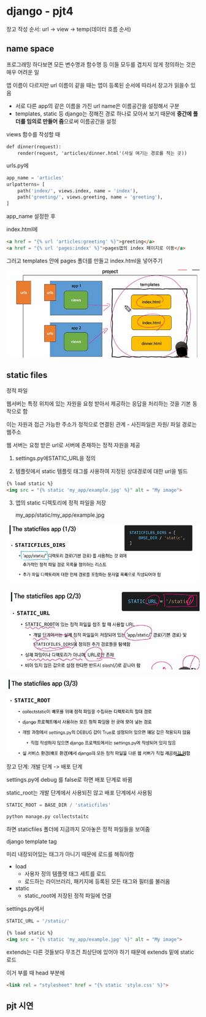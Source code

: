 # django - pjt4

장고 작성 순서: url -> view -> temp(데이터 흐름 순서)

## name space

 프로그래밍 하다보면 모든 변수명과 함수명 등 이들 모두를 겹치지 않게 정의하는 것은 매우 어려운 일 

앱 이름이 다르지만 url 이름이 같을 때는 앱이 등록된 순서에 따라서 장고가 읽을수 있음

* 서로 다른 app의 같은 이름을 가진 url name은 이름공간을 설정해서 구분
* templates, static 등 django는 정해진 경로 하나로 모아서 보기 때문에 **중간에 폴더를 임의로 만들어 줌**으로써 이름공간을 설정

views 함수를 작성할 때

```
def dinner(request):
    render(request, 'articles/dinner.html'(사실 여기는 경로를 적는 곳))
```

urls.py에

```python
app_name = 'articles'
urlpatterns= [
    path('index/', views.index, name = 'index'),
    path('greeting/', views.greeting, name = 'greeting'),
]
```

app_name 설정한 후

index.html에

```html
<a href = "{% url 'articles:greeting' %}">greeting</a>
<a href = "{% url 'pages:index' %}">pages앱의 index 페이지로 이동</a>
```

그러고 templates 안에 pages 폴더를 만들고 index.html을 넣어주기

![image-20220304094500843](0304.assets/image-20220304094500843.png)



## static files

정적 파일

웹서버는 특정 위치에 있는 자원을 요청 받아서 제공하는 응답을 처리하는 것을 기본 동작으로 함

이는 자원과 접근 가능한 주소가 정적으로 연결된 관계 - 사진파일은 자원/ 파일 경로는 웹주소

웹 서버는 요청 받은 url로 서버에 존재하는 정적 자원을 제공



1. settings.py에STATIC_URL을 정의

2. 템플릿에서 static 템플릿 태그를 사용하여 지정된 상대경로에 대한 url을 빌드

```html
{% load static %}
<img src = "{% static 'my_app/example.jpg' %}" alt = "My image">
```

3. 앱의 static 디렉토리에 정적 파일을 저장

   my_app/static/my_app/example.jpg



![image-20220304101051150](0304.assets/image-20220304101051150.png)

![image-20220304101113566](0304.assets/image-20220304101113566.png)

![image-20220304101144352](0304.assets/image-20220304101144352.png)

장고 단계: 개발 단계 -> 배포 단계

settings.py에 debug 를 false로 하면 배포 단계로 바뀜



static_root는 개발 단계에서 사용되진 않고 배포 단계에서 사용됨

```python
STATIC_ROOT = BASE_DIR / 'staticfiles'
```

```bash
python manage.py collectstaitc
```

하면 staticfiles 폴더에 지금까지 모아놓은 정적 파일들을 보여줌



django template tag

미리 내장되어있는 태그가 아니기 때문에 로드를 해줘야함

* load
  * 사용자 정의 템플렛 태그 세트를 로드
  * 로드하는 라이브러리, 패키지에 등록된 모든 태그와 필터를 불러옴
* static
  * static_root에 저장된 정적 파일에 연결

settings.py에서

```python
STATIC_URL = '/static/'
```

```html
{% load static %}
<img src = "{% static 'my_app/example.jpg' %}" alt = "My image">
```

extends는 다른 것들보다 무조건 최상단에 있어야 하기 때문에 extends 밑에 static 로드

이거 부를 때 head 부분에 

```html
<link rel = "stylesheet" href = "{% static 'style.css' %}"> 
```



## pjt 시연

